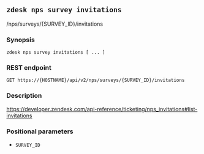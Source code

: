 ## `zdesk nps survey invitations`

/nps/surveys/{SURVEY_ID}/invitations

### Synopsis

    zdesk nps survey invitations [ ... ]

### REST endpoint

    GET https://{HOSTNAME}/api/v2/nps/surveys/{SURVEY_ID}/invitations

### Description

https://developer.zendesk.com/api-reference/ticketing/nps_invitations#list-invitations

### Positional parameters

* `SURVEY_ID`

